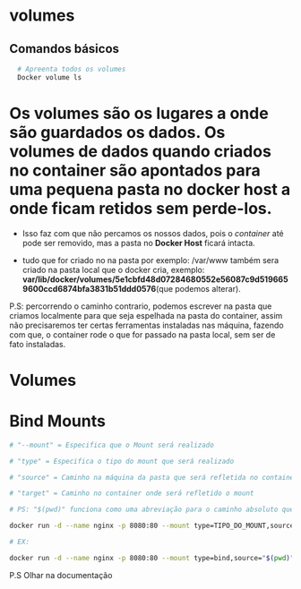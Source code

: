 # volumes 

## Comandos básicos

```bash
  # Apreenta todos os volumes 
  Docker volume ls
```

<h1>Os volumes são os lugares a onde são guardados os dados.
Os volumes de dados quando criados no container são apontados para uma pequena pasta no docker host a onde ficam retidos sem perde-los.</h1> 

- Isso faz com que não percamos os nossos dados, pois o *container* até pode ser removido, mas a pasta no **Docker Host** ficará intacta.

- tudo que for criado no na pasta por exemplo: /var/www também sera criado na pasta local que o docker cria, exemplo: **var/lib/docker/volumes/5e1cbfd48d07284680552e56087c9d5196659600ccd6874bfa3831b51ddd0576**(que podemos alterar).

P.S: percorrendo o caminho contrario, podemos escrever na pasta que criamos localmente para que seja espelhada na pasta do container, assim não precisaremos ter certas ferramentas instaladas nas máquina, fazendo com que, o container rode o que for passado na pasta local, sem ser de fato instaladas.


# Volumes


# Bind Mounts
```bash
# "--mount" = Especifica que o Mount será realizado

# "type" = Especifica o tipo do mount que será realizado

# "source" = Caminho na máquina da pasta que será refletida no container

# "target" = Caminho no container onde será refletido o mount

# PS: "$(pwd)" funciona como uma abreviação para o caminho absoluto que seria informado, ele pega o caminho relativo de onde o comando está sendo executado.

docker run -d --name nginx -p 8080:80 --mount type=TIPO_DO_MOUNT,source=CAMINHO_DA_PASTA_A_SER_MONTADA,target=CAMINHO_DENTRO_DO_CONTAINER_ONDE_A_PASTA_VAI_SER_MONTADA

# EX:

docker run -d --name nginx -p 8080:80 --mount type=bind,source="$(pwd)"/html,target=/usr/share/nginx/html
```

P.S Olhar na documentação 